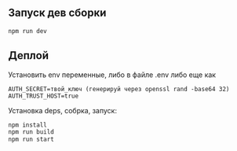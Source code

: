 ## Запуск дев сборки

```bash
npm run dev
```

## Деплой

Установить env переменные, либо в файле .env либо еще как
```
AUTH_SECRET=твой_ключ (генерируй через openssl rand -base64 32)
AUTH_TRUST_HOST=true
```

Установка deps, собрка, запуск:
```bash
npm install
npm run build
npm run start
```